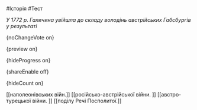 #Історія #Тест

*У 1772 р. Галичина увійшла до складу володінь австрійських Габсбургів у результаті*

{noChangeVote on}

{preview on}

{hideProgress on}

{shareEnable off}

{hideCount on}

[[наполеонівських війн.]]
[[російсько-австрійської війни. ]]
[[австро-турецької війни. ]]
[[поділу Речі Посполитої.]]
